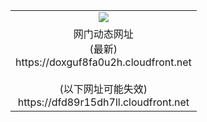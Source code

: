 ﻿<table>
  <tr></tr>
  <tr><td colspan=2 align=center><img src="https://doxguf8fa0u2h.cloudfront.net/Up/oGate.jpg" /></td></tr>
  <tr><td colspan=2 align=center>网门动态网址<br/>(最新)
<br>https://doxguf8fa0u2h.cloudfront.net
<br/><br/>(以下网址可能失效)
<br>https://dfd89r15dh7ll.cloudfront.net
    </td>
  </tr>
</table>
